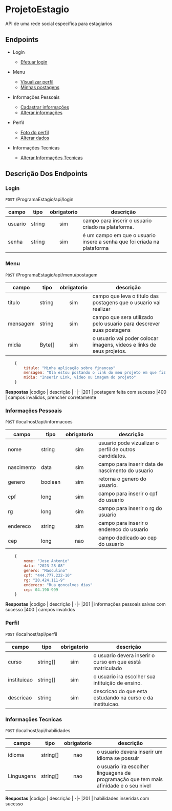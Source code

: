 # ProjetoEstagio

API de uma rede social especifica para estagiarios


## Endpoints

- Login

    - [Efetuar login](#login)

- Menu

    - [Visualizar perfil](#visualizar-perfil)
    - [Minhas postagens](minhas-postagens)

- Informações Pessoais

    - [Cadastrar informações](#cadastrar-informacoes)
    - [Alterar informações](#alterar-informacoes)

- Perfil

    - [Foto do perfil](#foto-perfil)
    - [Alterar dados](#alterar-dados)

- Informações Tecnicas

    - [Alterar Informações Tecnicas](alterar-informacoes-tecnicas)


## Descrição Dos Endpoints

### Login

`POST` /ProgramaEstagio/api/login

|campo  | tipo | obrigatorio  | descrição
|-------|------|:------------:|----------|
|usuario|string|     sim      | campo para inserir o usuario criado na plataforma.
|senha  |string|     sim      | é um campo em que o usuario insere a senha que foi criada na plataforma


### Menu

`POST` /ProgramaEstagio/api/menu/postagem

|campo      | tipo | obrigatorio  | descrição
|-----------|------|:------------:|----------|
|titulo     |string|     sim      | campo que leva o titulo das postagens que o usuario vai realizar
|mensagem   |string|     sim      | campo que sera utilizado pelo usuario para descrever suas postagens
|midia      |Byte[]|     sim      | o usuario vai poder colocar imagens, videos e links de seus projetos.

```js
    {
        titulo: "Minha aplicação sobre financas"
        mensagem: "Ola estou postando o link do meu projeto em que fiz durante o curso de React"
        midia: "Inserir Link, video ou imagem do projeto"
    }
```

**Respostas**
|codigo | descrição
| -|-
|201 | postagem feita com sucesso
|400 | campos invalidos, prencher corretamente

### Informações Pessoais

`POST` /localhost/api/informacoes

|campo      | tipo | obrigatorio  | descrição
|-----------|------|:------------:|----------|
|nome       |string |     sim      | usuario pode vizualizar o perfil de outros candidatos.
|nascimento | data  |     sim      | campo para inserir data de nascimento do usuario
|genero     |boolean|     sim      | retorna o genero do usuario.
|cpf        |long   |     sim      | campo para inserir o cpf do usuario
|rg         |long   |     sim      | campo para inserir o rg do usuario
|endereco   |string |     sim      | campo para inserir o endereco do usuario
|cep        |long   |     nao      | campo dedicado ao cep do usuario

```js
    {
        nome: "Jose Antonio"
        data: "2023-28-08"
        genero: "Masculino"
        cpf: "444.777.222-10"
        rg: "20.424.111-9"
        endereco: "Rua goncalves dias"
        cep: 04.190-999
    }
```

**Respostas**
|codigo | descrição
| -|-
|201 | informações pessoais salvas com sucesso
|400 | campos invalidos

### Perfil

`POST` /localhost/api/perfil

|campo       | tipo   | obrigatorio  | descrição
|------------|--------|:------------:|----------|
|curso       |string[]|     sim      | o usuario devera inserir o curso em que esstá matriculado
|instituicao|string[] |     sim      | o usuario ira escolher sua intituição de ensino.
|descricao   |string  |     sim      | descricao do que esta estudando na curso e da instituicao.

### Informações Tecnicas

`POST` /localhost/api/habilidades

|campo       | tipo   | obrigatorio  | descrição
|------------|--------|:------------:|----------|
|idioma      |string[]|     nao      | o usuario devera inserir um idioma se possuir
|Linguagens  |string[]|     nao      | o usuario ira escolher linguagens de programação que tem mais afinidade e o seu nivel

**Respostas**
|codigo | descrição
| -|-
|201 | habilidades inseridas com sucesso



